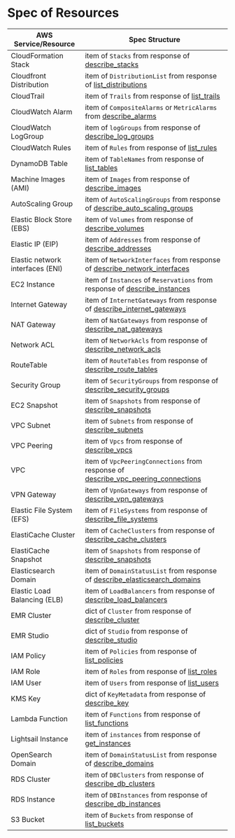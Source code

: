 # Spec of Resources

| AWS Service/Resource             | Spec Structure                                                                                                                                                                                                   |
|----------------------------------|------------------------------------------------------------------------------------------------------------------------------------------------------------------------------------------------------------------|
| CloudFormation Stack             | item of `Stacks` from response of [describe_stacks](https://boto3.amazonaws.com/v1/documentation/api/latest/reference/services/cloudformation/client/describe_stacks.html)                                       |
| Cloudfront Distribution          | item of `DistributionList` from response of [list_distributions](https://boto3.amazonaws.com/v1/documentation/api/latest/reference/services/cloudfront/client/list_distributions.html)                           |           
| CloudTrail                       | item of `Trails` from response of [list_trails](https://boto3.amazonaws.com/v1/documentation/api/latest/reference/services/cloudtrail/client/list_trails.html)                                                   |
| CloudWatch Alarm                 | item of `CompositeAlarms` or `MetricAlarms` from [describe_alarms](https://boto3.amazonaws.com/v1/documentation/api/latest/reference/services/cloudwatch/client/describe_alarms.html)                            |
| CloudWatch LogGroup              | item of `logGroups` from response of [describe_log_groups](https://boto3.amazonaws.com/v1/documentation/api/latest/reference/services/logs/client/describe_log_groups.html)                                      |
| CloudWatch Rules                 | item of `Rules` from response of [list_rules](https://boto3.amazonaws.com/v1/documentation/api/latest/reference/services/events/client/list_rules.html)                                                          |
| DynamoDB Table                   | item of `TableNames` from response of [list_tables](https://boto3.amazonaws.com/v1/documentation/api/latest/reference/services/dynamodb/client/list_tables.html)                                                 |
| Machine Images (AMI)             | item of `Images` from response of [describe_images](https://boto3.amazonaws.com/v1/documentation/api/latest/reference/services/ec2/client/describe_images.html)                                                  |
| AutoScaling Group                | item of `AutoScalingGroups` from response of [describe_auto_scaling_groups](https://boto3.amazonaws.com/v1/documentation/api/latest/reference/services/ec2/client/describe_auto_scaling_groups.html)             |
| Elastic Block Store (EBS)        | item of `Volumes` from response of [describe_volumes](https://boto3.amazonaws.com/v1/documentation/api/latest/reference/services/ec2/client/describe_volumes.html)                                               |
| Elastic IP (EIP)                 | item of `Addresses` from response of [describe_addresses](https://boto3.amazonaws.com/v1/documentation/api/latest/reference/services/ec2/client/describe_addresses.html)                                         |
| Elastic network interfaces (ENI) | item of `NetworkInterfaces` from response of [describe_network_interfaces](https://boto3.amazonaws.com/v1/documentation/api/latest/reference/services/ec2/client/describe_network_interfaces.html)               |
| EC2 Instance                     | item of `Instances` of `Reservations` from response of [describe_instances](https://boto3.amazonaws.com/v1/documentation/api/latest/reference/services/ec2/client/describe_instances.html)                       |
| Internet Gateway                 | item of `InternetGateways` from response of [describe_internet_gateways](https://boto3.amazonaws.com/v1/documentation/api/latest/reference/services/ec2/client/describe_internet_gateways.html)                  |
| NAT Gateway                      | item of `NatGateways` from response of [describe_nat_gateways](https://boto3.amazonaws.com/v1/documentation/api/latest/reference/services/ec2/client/describe_nat_gateways.html)                                 |
| Network ACL                      | item of `NetworkAcls` from response of [describe_network_acls](https://boto3.amazonaws.com/v1/documentation/api/latest/reference/services/ec2/client/describe_network_acls.html)                                 |
| RouteTable                       | item of `RouteTables` from response of [describe_route_tables](https://boto3.amazonaws.com/v1/documentation/api/latest/reference/services/ec2/client/describe_route_tables.html)                                 |
| Security Group                   | item of `SecurityGroups` from response of [describe_security_groups](https://boto3.amazonaws.com/v1/documentation/api/latest/reference/services/ec2/client/describe_security_groups.html)                        |
| EC2 Snapshot                     | item of `Snapshots` from response of [describe_snapshots](https://boto3.amazonaws.com/v1/documentation/api/latest/reference/services/ec2/client/describe_snapshots.html)                                         |
| VPC Subnet                       | item of `Subnets` from response of [describe_subnets](https://boto3.amazonaws.com/v1/documentation/api/latest/reference/services/ec2/client/describe_subnets.html)                                               |
| VPC Peering                      | item of `Vpcs` from response of [describe_vpcs](https://boto3.amazonaws.com/v1/documentation/api/latest/reference/services/ec2/client/describe_vpcs.html)                                                        |
| VPC                              | item of `VpcPeeringConnections` from response of [describe_vpc_peering_connections](https://boto3.amazonaws.com/v1/documentation/api/latest/reference/services/ec2/client/describe_vpc_peering_connections.html) |
| VPN Gateway                      | item of `VpnGateways` from response of [describe_vpn_gateways](https://boto3.amazonaws.com/v1/documentation/api/latest/reference/services/ec2/client/describe_vpn_gateways.html)                                 |
| Elastic File System (EFS)        | item of `FileSystems` from response of [describe_file_systems](https://boto3.amazonaws.com/v1/documentation/api/latest/reference/services/efs/client/describe_file_systems.html)                                 |
| ElastiCache Cluster              | item of `CacheClusters` from response of [describe_cache_clusters](https://boto3.amazonaws.com/v1/documentation/api/latest/reference/services/elasticache/client/describe_cache_clusters.html)                   |
| ElastiCache Snapshot             | item of `Snapshots` from response of [describe_snapshots](https://boto3.amazonaws.com/v1/documentation/api/latest/reference/services/elasticache/client/describe_snapshots.html)                                 |
| Elasticsearch Domain             | item of `DomainStatusList` from response of [describe_elasticsearch_domains](https://boto3.amazonaws.com/v1/documentation/api/latest/reference/services/es/client/describe_elasticsearch_domains.html)           |
| Elastic Load Balancing (ELB)     | item of `LoadBalancers` from response of [describe_load_balancers](https://boto3.amazonaws.com/v1/documentation/api/latest/reference/services/elbv2/client/describe_load_balancers.html)                         |
| EMR Cluster                      | dict of `Cluster` from response of [describe_cluster](https://boto3.amazonaws.com/v1/documentation/api/latest/reference/services/emr/client/describe_cluster.html)                                               |
| EMR Studio                       | dict of `Studio` from response of [describe_studio](https://boto3.amazonaws.com/v1/documentation/api/latest/reference/services/emr/client/describe_studio.html)                                                  |                                                                                                                                                                      
| IAM Policy                       | item of `Policies` from response of [list_policies](https://boto3.amazonaws.com/v1/documentation/api/latest/reference/services/iam/client/list_policies.html)                                                    |
| IAM Role                         | item of `Roles` from response of [list_roles](https://boto3.amazonaws.com/v1/documentation/api/latest/reference/services/iam/client/list_roles.html)                                                             |
| IAM User                         | item of `Users` from response of [list_users](https://boto3.amazonaws.com/v1/documentation/api/latest/reference/services/iam/client/list_users.html)                                                             |
| KMS Key                          | dict of `KeyMetadata` from response of [describe_key](https://boto3.amazonaws.com/v1/documentation/api/latest/reference/services/kms/client/describe_key.html)                                                   |
| Lambda Function                  | item of `Functions` from response of [list_functions](https://boto3.amazonaws.com/v1/documentation/api/latest/reference/services/lambda/client/list_functions.html)                                              |
| Lightsail Instance               | item of `instances` from response of [get_instances](https://boto3.amazonaws.com/v1/documentation/api/latest/reference/services/lightsail/client/get_instances.html)                                             |
| OpenSearch Domain                | item of `DomainStatusList` from response of [describe_domains](https://boto3.amazonaws.com/v1/documentation/api/latest/reference/services/opensearch/client/describe_domains.html)                               |
| RDS Cluster                      | item of `DBClusters` from response of [describe_db_clusters](https://boto3.amazonaws.com/v1/documentation/api/latest/reference/services/rds/client/describe_db_clusters.html)                                    |
| RDS Instance                     | item of `DBInstances` from response of [describe_db_instances](https://boto3.amazonaws.com/v1/documentation/api/latest/reference/services/rds/client/describe_db_instances.html)                                 |
| S3 Bucket                        | item of `Buckets` from response of [list_buckets](https://boto3.amazonaws.com/v1/documentation/api/latest/reference/services/s3/client/list_buckets.html)                                                        |
